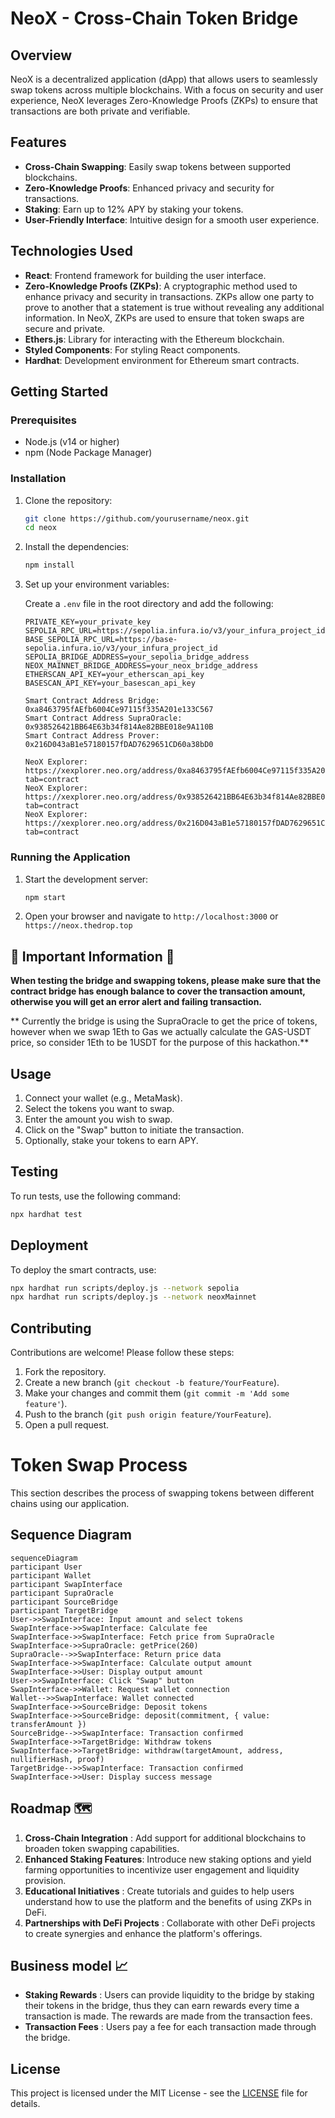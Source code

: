 # NeoX - Cross-Chain Token Bridge

## Overview

NeoX is a decentralized application (dApp) that allows users to seamlessly swap tokens across multiple blockchains. With a focus on security and user experience, NeoX leverages Zero-Knowledge Proofs (ZKPs) to ensure that transactions are both private and verifiable.

## Features

- **Cross-Chain Swapping**: Easily swap tokens between supported blockchains.
- **Zero-Knowledge Proofs**: Enhanced privacy and security for transactions.
- **Staking**: Earn up to 12% APY by staking your tokens.
- **User-Friendly Interface**: Intuitive design for a smooth user experience.

## Technologies Used

- **React**: Frontend framework for building the user interface.
- **Zero-Knowledge Proofs (ZKPs)**: A cryptographic method used to enhance privacy and security in transactions. ZKPs allow one party to prove to another that a statement is true without revealing any additional information. In NeoX, ZKPs are used to ensure that token swaps are secure and private.
- **Ethers.js**: Library for interacting with the Ethereum blockchain.
- **Styled Components**: For styling React components.
- **Hardhat**: Development environment for Ethereum smart contracts.

## Getting Started

### Prerequisites

- Node.js (v14 or higher)
- npm (Node Package Manager)

### Installation

1. Clone the repository:

   ```bash
   git clone https://github.com/yourusername/neox.git
   cd neox
   ```

2. Install the dependencies:

   ```bash
   npm install
   ```

3. Set up your environment variables:

   Create a `.env` file in the root directory and add the following:

   ```plaintext
   PRIVATE_KEY=your_private_key
   SEPOLIA_RPC_URL=https://sepolia.infura.io/v3/your_infura_project_id
   BASE_SEPOLIA_RPC_URL=https://base-sepolia.infura.io/v3/your_infura_project_id
   SEPOLIA_BRIDGE_ADDRESS=your_sepolia_bridge_address
   NEOX_MAINNET_BRIDGE_ADDRESS=your_neox_bridge_address
   ETHERSCAN_API_KEY=your_etherscan_api_key
   BASESCAN_API_KEY=your_basescan_api_key
   ```

      ```plaintext
   Smart Contract Address Bridge: 0xa8463795fAEfb6004Ce97115f335A201e133C567
   Smart Contract Address SupraOracle: 0x938526421BB64E63b34f814Ae82BBE018e9A110B
   Smart Contract Address Prover: 0x216D043aB1e57180157fDAD7629651CD60a38bD0

   NeoX Explorer: https://xexplorer.neo.org/address/0xa8463795fAEfb6004Ce97115f335A201e133C567?tab=contract
   NeoX Explorer: https://xexplorer.neo.org/address/0x938526421BB64E63b34f814Ae82BBE018e9A110B?tab=contract
   NeoX Explorer: https://xexplorer.neo.org/address/0x216D043aB1e57180157fDAD7629651CD60a38bD0?tab=contract
   ```

### Running the Application

1. Start the development server:

   ```bash
   npm start
   ```

2. Open your browser and navigate to `http://localhost:3000` or `https://neox.thedrop.top`

## 🚨 Important Information 🚨

**When testing the bridge and swapping tokens, please make sure that the contract bridge has enough balance to cover the transaction amount, otherwise you will get an error alert and failing transaction.**

** Currently the bridge is using the SupraOracle to get the price of tokens, however when we swap 1Eth to Gas we actually calculate the GAS-USDT price, so consider 1Eth to be 1USDT for the purpose of this hackathon.**

## Usage

1. Connect your wallet (e.g., MetaMask).
2. Select the tokens you want to swap.
3. Enter the amount you wish to swap.
4. Click on the "Swap" button to initiate the transaction.
5. Optionally, stake your tokens to earn APY.

## Testing

To run tests, use the following command:

```bash
npx hardhat test
```

## Deployment

To deploy the smart contracts, use:

```bash
npx hardhat run scripts/deploy.js --network sepolia
npx hardhat run scripts/deploy.js --network neoxMainnet
```

## Contributing

Contributions are welcome! Please follow these steps:

1. Fork the repository.
2. Create a new branch (`git checkout -b feature/YourFeature`).
3. Make your changes and commit them (`git commit -m 'Add some feature'`).
4. Push to the branch (`git push origin feature/YourFeature`).
5. Open a pull request.

# Token Swap Process

This section describes the process of swapping tokens between different chains using our application.

## Sequence Diagram
```mermaid
sequenceDiagram
participant User
participant Wallet
participant SwapInterface
participant SupraOracle
participant SourceBridge
participant TargetBridge
User->>SwapInterface: Input amount and select tokens
SwapInterface->>SwapInterface: Calculate fee
SwapInterface->>SwapInterface: Fetch price from SupraOracle
SwapInterface->>SupraOracle: getPrice(260)
SupraOracle-->>SwapInterface: Return price data
SwapInterface->>SwapInterface: Calculate output amount
SwapInterface->>User: Display output amount
User->>SwapInterface: Click "Swap" button
SwapInterface->>Wallet: Request wallet connection
Wallet-->>SwapInterface: Wallet connected
SwapInterface->>SourceBridge: Deposit tokens
SwapInterface->>SourceBridge: deposit(commitment, { value: transferAmount })
SourceBridge-->>SwapInterface: Transaction confirmed
SwapInterface->>TargetBridge: Withdraw tokens
SwapInterface->>TargetBridge: withdraw(targetAmount, address, nullifierHash, proof)
TargetBridge-->>SwapInterface: Transaction confirmed
SwapInterface->>User: Display success message
```
## Roadmap 🗺️

1. **Cross-Chain Integration** : Add support for additional blockchains to broaden token swapping capabilities.
2. **Enhanced Staking Features**: Introduce new staking options and yield farming opportunities to incentivize user engagement and liquidity provision.
3. **Educational Initiatives** : Create tutorials and guides to help users understand how to use the platform and the benefits of using ZKPs in DeFi.
4. **Partnerships with DeFi Projects** : Collaborate with other DeFi projects to create synergies and enhance the platform's offerings.

## Business model 📈

- **Staking Rewards** : Users can provide liquidity to the bridge by staking their tokens in the bridge, thus they can earn rewards every time a transaction is made. The rewards are made from the transaction fees.
- **Transaction Fees** : Users pay a fee for each transaction made through the bridge.

## License

This project is licensed under the MIT License - see the [LICENSE](LICENSE) file for details.

